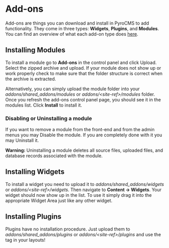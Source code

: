 # Add-ons

Add-ons are things you can download and install in PyroCMS to add functionality. They come in three types: **Widgets**, **Plugins**, and **Modules**. You can find an overview of what each add-on type does [here](/docs/2.0/basics/widgets-plugins-and-modules).

## Installing Modules

To install a module go to **Add-ons** in the control panel and click Upload. Select the zipped archive and upload. If your module does not show up or work properly check to make sure that the folder structure is correct when the archive is extracted.

Alternatively, you can simply upload the module folder into your _addons/shared\_addons/modules_ or _addons/&lt;site-ref&gt;/modules_ folder. Once you refresh the add-ons control panel page, you should see it in the modules list. Click **Install** to install it. 

### Disabling or Uninstalling a module

If you want to remove a module from the front-end and from the admin menus you may Disable the module. If you are completely done with it you may Uninstall it.

<div class="tip"><strong>Warning:</strong> Uninstalling a module deletes all source files, uploaded files, and database records associated with the module.</div>

## Installing Widgets

To install a widget you need to upload it to _addons/shared\_addons/widgets_ or _addons/&lt;site-ref&gt;/widgets_. Then navigate to **Content &rarr; Widgets**. Your widget should now show up in the list. To use it simply drag it into the appropriate Widget Area just like any other widget.

## Installing Plugins

Plugins have no installation procedure. Just upload them to _addons/shared\_addons/plugins_ or _addons/&lt;site-ref&gt;/plugins_ and use the tag in your layouts!